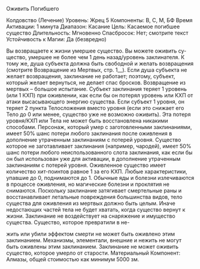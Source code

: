 
Оживить Погибшего

Колдовство (Лечение)
Уровень: Жрец 5
Компоненты: В, С, М, БФ
Время Активации: 1 минута
Диапазон: Касание
Цель: Касаемое погибшее существо
Длительность: Мгновенно
Спасбросок: Нет; смотрите текст
Устойчивость к Магии: Да (безвредно)

Вы возвращаете к жизни умершее существо. Вы можете оживить су-щество, умершее не более чем 1 день назад/уровень заклинателя. К тому же,
душа субъекта должна быть свободной
и желать возвращения (смотрите Возвращение из Мертвых, стр. 1__). Если
душа субъекта не желает возвращения,
заклинание не работает; поэтому, субъект, который желает вернуться, не делает спас бросков.
Возвращение из мертвых – большое
испытание. Субъект заклинания теряет
1 уровень (или 1 КХП) при оживлении,
как если бы он потерял уровень или
КХП от атаки высасывающего энергию
существа. Если субъект 1 уровня, он
теряет 2 пункта Телосложения вместо
уровня (если это снижает его Тело до 0
или менее, существо уже не возможно
оживить). Эта потеря уровня/КХП или
Тела не может быть восстановлена никакими способами. Персонаж, который
умер с заготовленными заклинаниями,
имеет 50% шанс потери любого заклинания после оживления в дополнение
утраченным заклинаниям с потерей
уровня. Существо которое не заготавливает заклинания (например, чародей), имеет 50% шанс потери любого
неиспользованного слота заклинания,
как если бы он был использован уже
для активации, в дополнение утраченным заклинаниям с потерей уровня.
Оживленное существо имеет количество хит-поинтов равное 1 за его
КХП. Любые характеристики, упавшие
до 0, поднимаются до 1. Обычные яды
и болезни излечиваются в процессе
оживления, но магические болезни и
проклятия не снимаются. Поскольку
заклинание затягивает смертельные
раны и восстанавливает летальные повреждения большинства видов, тело
существа для оживления из мертвых
должно быть целым. Иначе недостающих частей тела не будет хватать, когда
существо вернут к жизни. Заклинание
не воздействует на снаряжение и имущество существа.
Существо, которое превратили в не-

жить или убили эффектом смерти не
может быть оживлено этим заклинанием. Механизмы, элементали, внешние и
нежить не могут быть оживлены этим
заклинанием. Заклинание не может
оживить существо, которое умерло от
старости.
Материальный Компонент: Алмазы,
общей стоимостью как минимум 5000
зм.